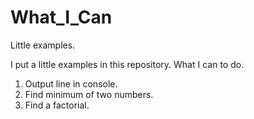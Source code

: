 # What_I_Can
Little examples.

I put a little examples in this repository.
What I can to do. 

1. Output line in console.
2. Find minimum of two numbers.
3. Find a factorial.
